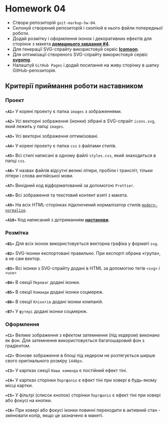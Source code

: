 #   Homework 04
<article>
    <div class="theme-doc-markdown markdown"><ul><li>Створи репозиторій <code>goit-markup-hw-04</code>.</li><li>Склонуй створений репозиторій і скопіюй в нього файли попередньої роботи.</li><li>Додай розмітку і оформлення іконок і декоративних ефектів для сторінок з
макета
<a href="https://www.figma.com/file/B1m2uk25m1eAgroESAuM2g/Web-Studio-(Version-3.0)?node-id=297015%3A303&amp;t=7gKUd2bjzl6RkTb7-0" target="_blank" rel="noopener noreferrer"><strong>домашнього завдання #4</strong></a>.</li><li>Для генерації SVG-спрайту використовуй сервіс
<a href="https://icomoon.io/" target="_blank" rel="noopener noreferrer"><strong>Icomoon</strong></a>.</li><li>Для оптимізації створеного SVG-спрайту використовуй сервіс
<a href="https://jakearchibald.github.io/svgomg/" target="_blank" rel="noopener noreferrer"><strong>svgomg</strong></a>.</li><li>Налаштуй <code>GitHub Pages</code> і додай посилання на живу сторінку в шапку
GitHub-репозиторія.</li></ul><h2 class="anchor anchorWithHideOnScrollNavbar_WYt5" id="критерії-приймання-роботи-наставником">Критерії приймання роботи наставником<a class="hash-link" href="#критерії-приймання-роботи-наставником" title="Пряме посилання на цей заголовок">​</a></h2><h3 class="anchor anchorWithHideOnScrollNavbar_WYt5" id="проект">Проект<a class="hash-link" href="#проект" title="Пряме посилання на цей заголовок">​</a></h3><p><strong><code>«A1»</code></strong> У корені проекту є папка <code>images</code> з зображеннями.</p><p><strong><code>«A2»</code></strong> Усі векторні зображення (іконки) зібрані в SVG-спрайт <code>icons.svg</code>,
який лежить у папці <code>images</code>.</p><p><strong><code>«A3»</code></strong> Усі векторні зображення оптимізовані.</p><p><strong><code>«A4»</code></strong> У корені проекту є папка <code>css</code> з файлами стилів.</p><p><strong><code>«A5»</code></strong> Всі стилі написані в одному файлі <code>styles.css</code>, який знаходиться в
папці <code>css</code>.</p><p><strong><code>«A6»</code></strong> У назвах файлів відсутні великі літери, пробіли і трансліт, тільки
літери і слова англійської мови.</p><p><strong><code>«A7»</code></strong> Вихідний код відформатований за допомогою <code>Prettier</code>.</p><p><strong><code>«A8»</code></strong> Всі зображення та текстовий контент взяті з макета.</p><p><strong><code>«A9»</code></strong> На всіх HTML-сторінках підключений нормалізатор стилів
<a href="https://github.com/sindresorhus/modern-normalize" target="_blank" rel="noopener noreferrer"><code>modern-normalize</code></a>.</p><p><strong><code>«A10»</code></strong> Код написаний з дотриманням <a href="https://codeguide.co/" target="_blank" rel="noopener noreferrer"><strong>настанови</strong></a>.</p><h3 class="anchor anchorWithHideOnScrollNavbar_WYt5" id="розмітка">Розмітка<a class="hash-link" href="#розмітка" title="Пряме посилання на цей заголовок">​</a></h3><p><strong><code>«B1»</code></strong> Для всіх іконок використовується векторна графіка у форматі <code>svg</code>.</p><p><strong><code>«B2»</code></strong> SVG-іконки експортовані правильно. При експорті обрана «група», а не
сам вектор.</p><p><strong><code>«B3»</code></strong> Всі іконки з SVG-спрайту додані в HTML за допомогою тегів <code>&lt;svg&gt;</code> і
<code>&lt;use&gt;</code></p><p><strong><code>«B4»</code></strong> В секції <code>Переваг</code> додані іконки.</p><p><strong><code>«B5»</code></strong> В секції <code>Команди</code> додані іконки соцмереж.</p><p><strong><code>«B6»</code></strong> В секції <code>Клієнтів</code> додані іконки компаній.</p><p><strong><code>«B7»</code></strong> У <code>футері</code> додані іконки соцмереж.</p><h3 class="anchor anchorWithHideOnScrollNavbar_WYt5" id="оформлення">Оформлення<a class="hash-link" href="#оформлення" title="Пряме посилання на цей заголовок">​</a></h3><p><strong><code>«C1»</code></strong> Велике зображення з ефектом затемнення (під хедером) виконано як фон.
Для затемнення використовується багатошаровий фон з градієнтом.</p><p><strong><code>«C2»</code></strong> Фонове зображення в блоці під хедером не розтягується ширше свого
оригінального розміру <code>1440рх</code>.</p><p><strong><code>«C3»</code></strong> У картках секції <code>Наша команда</code> є постійний ефект тіні.</p><p><strong><code>«C4»</code></strong> У картках сторінки <code>Портфоліо</code> є ефект тіні при ховері в будь-якому
місці картки.</p><p><strong><code>«C5»</code></strong> У фільтрі (список кнопок) сторінки <code>Портфоліо</code> є ефект тіні при
ховері або фокусі на кнопки.</p><p><strong><code>«C6»</code></strong> При ховері або фокусі іконки повинні переходити в активний стан -
змінювати колір, якщо це зазначено в макеті.</p>
    </div>
</article>